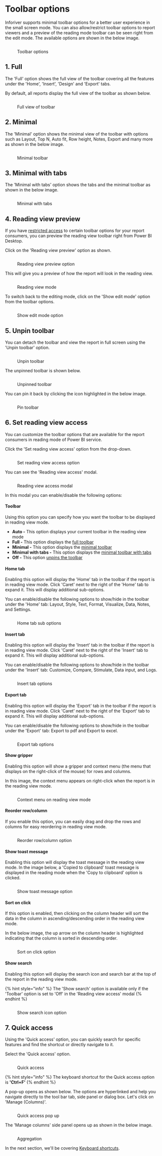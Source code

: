 # Toolbar options

Inforiver supports minimal toolbar options for a better user experience in the small screen mode. You can also allow/restrict toolbar options to report viewers and a preview of the reading mode toolbar can be seen right from the edit mode. The available options are shown in the below image.

<figure><img src="../../../.gitbook/assets/Toolbar options (2).png" alt=""><figcaption><p>Toolbar options</p></figcaption></figure>

## 1. Full

The 'Full' option shows the full view of the toolbar covering all the features under the 'Home', 'Insert', 'Design' and 'Export' tabs.

By default, all reports display the full view of the toolbar as shown below.

<figure><img src="../../../.gitbook/assets/Full toolbar.png" alt=""><figcaption><p>Full view of toolbar</p></figcaption></figure>

## 2. Minimal

The 'Minimal' option shows the minimal view of the toolbar with options such as Layout, Top N, Auto fit, Row height, Notes, Export and many more as shown in the below image.&#x20;

<figure><img src="../../../.gitbook/assets/Minimal toolbar.png" alt=""><figcaption><p>Minimal toolbar</p></figcaption></figure>

## 3. Minimal with tabs

The 'Minimal with tabs' option shows the tabs and the minimal toolbar as shown in the below image.

<figure><img src="../../../.gitbook/assets/Minimal with tabs.png" alt=""><figcaption><p>Minimal with tabs</p></figcaption></figure>

## 4. Reading view preview

If you have [restricted access](toolbar-options.md#6.-set-reading-view-access) to certain toolbar options for your report consumers, you can preview the reading view toolbar right from Power BI Desktop.&#x20;

Click on the 'Reading view preview' option as shown.

<figure><img src="../../../.gitbook/assets/Reading view preview 1.png" alt=""><figcaption><p>Reading view preview option</p></figcaption></figure>

This will give you a preview of how the report will look in the reading view.

<figure><img src="../../../.gitbook/assets/Reading view preview.png" alt=""><figcaption><p>Reading view mode</p></figcaption></figure>

To switch back to the editing mode, click on the 'Show edit mode' option from the toolbar options.

<figure><img src="../../../.gitbook/assets/show edit mode.png" alt=""><figcaption><p>Show edit mode option</p></figcaption></figure>

## 5. Unpin toolbar

You can detach the toolbar and view the report in full screen using the 'Unpin toolbar' option.

<figure><img src="../../../.gitbook/assets/Unpin toolbar.png" alt=""><figcaption><p>Unpin toolbar</p></figcaption></figure>

The unpinned toolbar is shown below.

<figure><img src="../../../.gitbook/assets/Unpinned toolbar.png" alt=""><figcaption><p>Unpinned toolbar</p></figcaption></figure>

You can pin it back by clicking the icon highlighted in the below image.

<figure><img src="../../../.gitbook/assets/Pin toolbar.png" alt=""><figcaption><p>Pin toolbar</p></figcaption></figure>

## 6. Set reading view access

You can customize the toolbar options that are available for the report consumers in reading mode of Power BI service.

Click the 'Set reading view access' option from the drop-down.

<figure><img src="../../../.gitbook/assets/image (11).png" alt=""><figcaption><p>Set reading view access option</p></figcaption></figure>

You can see the 'Reading view access' modal.

<figure><img src="../../../.gitbook/assets/reading-view-access.png" alt=""><figcaption><p>Reading view access modal</p></figcaption></figure>

In this modal you can enable/disable the following options:

#### Toolbar

Using this option you can specify how you want the toolbar to be displayed in reading view mode.

* **Auto -** This option displays your current toolbar in the reading view mode
* **Full -** This option displays the [full toolbar](toolbar-options.md#1.-full)
* **Minimal -** This option displays the [minimal toolbar](toolbar-options.md#2.-minimal)
* **Minimal with tabs -** This option displays the [minimal toolbar with tabs](toolbar-options.md#3.-minimal-with-tabs)
* **Off -** This option [unpins the toolbar](toolbar-options.md#5.-unpin-toolbar)

#### Home tab

Enabling this option will display the 'Home' tab in the toolbar if the report is in reading view mode. Click 'Caret' next to the right of the 'Home' tab to expand it. This will display additional sub-options.&#x20;

You can enable/disable the following options to show/hide in the toolbar under the 'Home' tab: Layout, Style, Text, Format, Visualize, Data, Notes, and Settings.

<figure><img src="../../../.gitbook/assets/image (23) (1).png" alt=""><figcaption><p>Home tab sub options</p></figcaption></figure>

#### Insert tab

Enabling this option will display the 'Insert' tab in the toolbar if the report is in reading view mode. Click 'Caret' next to the right of the 'Insert' tab to expand it. This will display additional sub-options.&#x20;

You can enable/disable the following options to show/hide in the toolbar under the 'Insert' tab: Customize, Compare, Stimulate, Data input, and Logs.&#x20;

<figure><img src="../../../.gitbook/assets/image (28).png" alt=""><figcaption><p>Insert tab options</p></figcaption></figure>

#### Export tab

Enabling this option will display the 'Export' tab in the toolbar if the report is in reading view mode. Click 'Caret' next to the right of the 'Export' tab to expand it. This will display additional sub-options.&#x20;

You can enable/disable the following options to show/hide in the toolbar under the 'Export' tab: Export to pdf and Export to excel.

<figure><img src="../../../.gitbook/assets/image (27).png" alt=""><figcaption><p>Export tab options</p></figcaption></figure>

#### Show gripper

Enabling this option will show a gripper and context menu (the menu that displays on the right-click of the mouse) for rows and columns.&#x20;

In this image, the context menu appears on right-click when the report is in the reading view mode.

<figure><img src="../../../.gitbook/assets/image (30).png" alt=""><figcaption><p>Context menu on reading view mode</p></figcaption></figure>

#### Reorder row/column

If you enable this option, you can easily drag and drop the rows and columns for easy reordering in reading view mode.

<figure><img src="../../../.gitbook/assets/image (19) (1).png" alt=""><figcaption><p>Reorder row/column option</p></figcaption></figure>

#### Show toast message

Enabling this option will display the toast message in the reading view mode. In the image below, a 'Copied to clipboard' toast message is displayed in the reading mode when the 'Copy to clipboard' option is clicked.

<figure><img src="../../../.gitbook/assets/image (32).png" alt=""><figcaption><p>Show toast message option</p></figcaption></figure>

#### Sort on click

If this option is enabled, then clicking on the column header will sort the data in the column in ascending/descending order in the reading view mode.

In the below image, the up arrow on the column header is highlighted indicating that the column is sorted in descending order.

<figure><img src="../../../.gitbook/assets/image (29).png" alt=""><figcaption><p>Sort on click option</p></figcaption></figure>

#### Show search

Enabling this option will display the search icon and search bar at the top of the report in the reading view mode.

{% hint style="info" %}
The 'Show search' option is available only if the 'Toolbar' option is set to 'Off' in the 'Reading view access' modal
{% endhint %}

<figure><img src="../../../.gitbook/assets/image (15) (1).png" alt=""><figcaption><p>Show search icon option</p></figcaption></figure>

## 7. Quick access

Using the 'Quick access' option, you can quickly search for specific features and find the shortcut or directly navigate to it.&#x20;

Select the 'Quick access' option.&#x20;

<figure><img src="../../../.gitbook/assets/Quick access.png" alt=""><figcaption><p>Quick access</p></figcaption></figure>

{% hint style="info" %}
The keyboard shortcut for the Quick access option is **'Ctrl+F'**
{% endhint %}

A pop-up opens as shown below. The options are hyperlinked and help you navigate directly to the tool bar tab, side panel or dialog box. Let's click on 'Manage (Columns)'.

<figure><img src="../../../.gitbook/assets/quick access menu 1.png" alt=""><figcaption><p>Quick access pop up</p></figcaption></figure>

The 'Manage columns' side panel opens up as shown in the below image.

<figure><img src="../../../.gitbook/assets/manage columns.png" alt=""><figcaption><p>Aggregation</p></figcaption></figure>

In the next section, we'll be covering [Keyboard shortcuts](keyboard-shortcuts.md).
